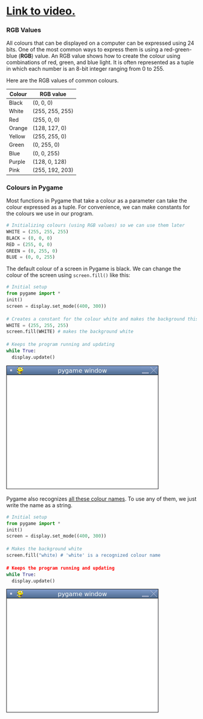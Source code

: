 # [Link to video.](https://www.youtube.com/watch?v=GreW46_42EA&list=PLVD25niNi0BnkkXdVEuU66WgUHMI_Z0h5&index=2)

### RGB Values

All colours that can be displayed on a computer can be expressed using 24 bits. One of the most common ways to express them is using a red-green-blue (**RGB**) value. An RGB value shows how to create the colour using combinations of red, green, and blue light. It is often represented as a tuple in which each number is an 8-bit integer ranging from 0 to 255.

Here are the RGB values of common colours.

| Colour | RGB value       |
| ------ | --------------- |
| Black  | (0, 0, 0)       |
| White  | (255, 255, 255) |
| Red    | (255, 0, 0)     |
| Orange | (128, 127, 0)   |
| Yellow | (255, 255, 0)   |
| Green  | (0, 255, 0)     |
| Blue   | (0, 0, 255)     |
| Purple | (128, 0, 128)   |
| Pink   | (255, 192, 203) |

### Colours in Pygame

Most functions in Pygame that take a colour as a parameter can take the colour expressed as a tuple. For convenience, we can make constants for the colours we use in our program.

```python
# Initializing colours (using RGB values) so we can use them later
WHITE = (255, 255, 255)
BLACK = (0, 0, 0)
RED = (255, 0, 0)
GREEN = (0, 255, 0)
BLUE = (0, 0, 255)
```

The default colour of a screen in Pygame is black. We can change the colour of the screen using `screen.fill()` like this:

```python
# Initial setup
from pygame import *
init()
screen = display.set_mode((400, 300))

# Creates a constant for the colour white and makes the background this colour
WHITE = (255, 255, 255)
screen.fill(WHITE) # makes the background white

# Keeps the program running and updating
while True:
  display.update()
```

![](../Images/Pygame_Screen_Colour.png)

Pygame also recognizes [all these colour names](https://www.webucator.com/article/python-color-constants-module/). To use any of them, we just write the name as a string.

```python
# Initial setup
from pygame import *
init()
screen = display.set_mode((400, 300))

# Makes the background white
screen.fill("white) # 'white' is a recognized colour name

# Keeps the program running and updating
while True:
  display.update()
```

![](../Images/Pygame_Screen_Colour.png)

